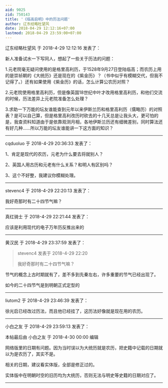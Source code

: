 ```yaml
---
aid: 9025
zid: 750143
title: '《临高启明》中的历法问题'
author: 辽东经略杜望风
date: 2018-04-29 12:12:16+07:00
lastmod: 2018-04-29 23:59:00+07:00
---
```


辽东经略杜望风 于 2018-4-29 12:12:16 发表了：

新人准备试水一下写同人，想起了一些关于历法的问题：

1.元老院毫无疑问使用的是格里高利历，于1528年9月27日登陆临高；而农历上用的是崇祯朝的《大统历》还是现在的《紫金历》？（书中似乎有模糊交代，但我不记得了。）还有如果使用《紫金历》的话，怎么计算公农历对照？

2.元老院使用格里高利历，但是像英国18世纪中叶才改用格里高利历，和他们交流的时候，历法差异上元老院准备怎么处理？

3.求助一下万能的坛友谁能查到元年以来伊斯兰历和格里高利历（儒略历）的对照表？是可以自己算，但是格里高利改历时砍去的十几天总是让我头大，更可怕的是，我查资料知道由于是依靠观测月相，各地伊斯兰历还有细微差别，同时算法还有好几种......所以万能的坛友谁能讲一下这方面的知识？

---------

cqduoluo 于 2018-4-29 20:36:33 发表了：

1、肯定是现代的农历，元老为什么要去将就别人？

2、英国人用古历和元老有什么关系？和明人有区别吗？

3、这个不好整，我建议你模糊处理。

---------

stevenc4 于 2018-4-29 22:20:13 发表了：

我好奇那时有二十四节气嘛？

---------

真红骑士 于 2018-4-29 22:21:44 发表了：

应该是利用现代的电子万年历反推出来的

---------

黄汉民 于 2018-4-29 23:37:59 发表了：

> stevenc4 发表于 2018-4-29 22:20
> 
> 我好奇那时有二十四节气嘛？



节气的概念上古时期就有了，差不多到先秦左右，许多重要的节气已经出现了。

如今的二十四节气是到明朝正式定型的

---------

liutom2 于 2018-4-29 23:46:39 发表了：

徐光启已经改过历法，而且他已经挂了，这历法好像就是现在用的农历。

---------

小白之友 于 2018-4-29 23:59:13 发表了：

本帖最后由 小白之友 于 2018-4-30 00:00 编辑 

网络版里的日期有问题。因为当时误以为大统历就是农历，把史籍中记载的日期就以为是农历了，其实不是。

相关的日期，建议看实体版，全部是修正过的。

实体版中在明朝时空的旧历均为大统历，否则无法与明史等史籍的日期对应了。

---------

